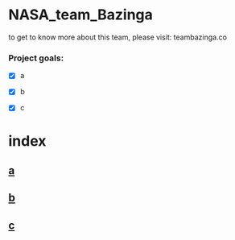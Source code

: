 # NASA_team_Bazinga
to get to know more about this team, please visit: teambazinga.co

### Project goals: 
*[x] a

*[x] b

*[x] c


# index
## [a](#a)
## [b](#b)
## [c](#c)
